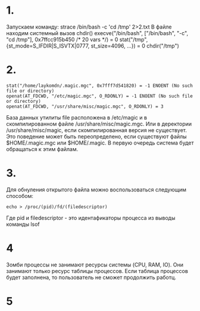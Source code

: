 # 1.
Запускаем команду:
strace /bin/bash -c 'cd /tmp' 2>2.txt
В файле находим системный вызов chdir()
execve("/bin/bash", ["/bin/bash", "-c", "cd /tmp"], 0x7ffcc915b450 /* 20 vars */) = 0
stat("/tmp", {st_mode=S_IFDIR|S_ISVTX|0777, st_size=4096, ...}) = 0
chdir("/tmp")
# 2.
```strace file /dev/tty 2>2.txt
stat("/home/laykomdn/.magic.mgc", 0x7fff7d541820) = -1 ENOENT (No such file or directory)
openat(AT_FDCWD, "/etc/magic.mgc", O_RDONLY) = -1 ENOENT (No such file or directory)
openat(AT_FDCWD, "/usr/share/misc/magic.mgc", O_RDONLY) = 3
```
База данных утилиты file расположена в /etc/magic и в скомпилированном файле /usr/share/misc/magic.mgc. Или в деректории /usr/share/misc/magic, если скомпилированная версия не существует.
Это поведение может быть переопределено, если существуют файлы $HOME/.magic.mgc или $HOME/.magic. В первую очередь система будет обращаться к этим файлам.
# 3.
Для обнуления открытого файла можно воспользоваться следующим способом:
```lsof | grep deleted
echo > /proc/(pid)/fd/(filedescriptor)
```
Где pid и filedescriptor - это идентафикаторы процесса из выводы команды lsof
# 4
Зомби процессы не занимают ресурсы системы (CPU, RAM, IO). Они занимают только ресурс таблицы процессов. Если таблица процессов будет заполнена, то пользователь не сможет продолжить работц.
# 5

